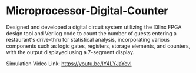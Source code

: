# Microprocessor-Digital-Counter

Designed and developed a digital circuit system utilizing the Xilinx FPGA design tool and Verilog code to count the number of guests entering a restaurant's drive-thru for statistical analysis,
incorporating various components such as logic gates, registers, storage elements, and counters, with the output displayed using a 7-segment display.

Simulation Video Link: 
https://youtu.be/lY4LYJaYevI
